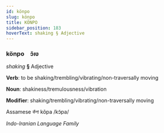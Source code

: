 ```yaml
---
id: könpo
slug: könpo
title: KÖNPO
sidebar_position: 183
hoverText: shaking § Adjective
---
```


### könpo&emsp;<span kind="abugida">ɔ̃ıʋ</span>

*shaking* **§** Adjective

**Verb**: to be shaking/trembling/vibrating/non-traversally moving

**Noun**: shakiness/tremulousness/vibration

**Modifier**: shaking/trembling/vibrating/non-traversally moving

Assamese কঁপা kõpa /kɔ̃pa/

*Indo-Iranian Language Family*